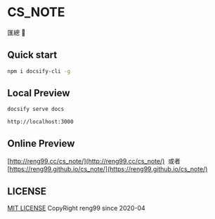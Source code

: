# CS_NOTE

匯總 :100:

## Quick start

```bash
npm i docsify-cli -g
```

## Local Preview 

```bash
docsify serve docs
```

`http://localhost:3000`

## Online Preview

[http://reng99.cc/cs_note/](http://reng99.cc/cs_note/) 
&nbsp;或者&nbsp;
[https://reng99.github.io/cs_note/](https://reng99.github.io/cs_note/)

## LICENSE

[MIT LICENSE](https://github.com/reng99/cs_note/blob/master/LICENSE) CopyRight reng99 since 2020-04
